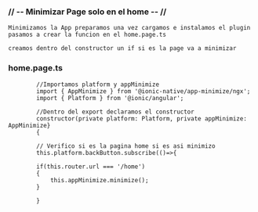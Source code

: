 ### // -- Minimizar Page solo en el home -- //

    Minimizamos la App preparamos una vez cargamos e instalamos el plugin pasamos a crear la funcion en el home.page.ts

    creamos dentro del constructor un if si es la page va a minimizar

### home.page.ts

            //Importamos platform y appMinimize
            import { AppMinimize } from '@ionic-native/app-minimize/ngx';
            import { Platform } from '@ionic/angular';

            //Dentro del export declaramos el constructor
            constructor(private platform: Platform, private appMinimize: AppMinimize}
            {
            
            // Verifico si es la pagina home si es asi minimizo
            this.platform.backButton.subscribe(()=>{

            if(this.router.url === '/home')
            {
                this.appMinimize.minimize();
            }

            }


            


